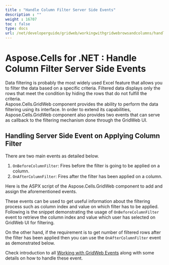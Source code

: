 ```yaml
---
title : "Handle Column Filter Server Side Events" 
description : "" 
weight : 16707 
toc : false
type: docs
url: /net/developerguide/gridweb/workingwithgridwebrowsandcolumns/handle+column+filter+server+side+events/
---
```


# Aspose.Cells for .NET : Handle Column Filter Server Side Events


Data filtering is probably the most widely used Excel feature that allows you to filter the data based on a specific criteria. Filtered data displays only the rows that meet the condition by hiding the rows that do not fulfill the criteria.  
Aspose.Cells.GridWeb component provides the ability to perform the data filtering using its interface. In order to extend its capabilities, Aspose.Cells.GridWeb component also provides two events that can serve as callback to the filtering mechanism done through the GridWeb UI.

## Handling Server Side Event on Applying Column Filter

There are two main events as detailed below.

1.  `OnBeforeColumnFilter`: Fires before the filter is going to be applied on a column.
2.  `OnAfterColumnFilter`: Fires after the filter has been applied on a column.

Here is the ASPX script of the Aspose.Cells.GridWeb component to add and assign the aforementioned events.

These events can be used to get useful information about the filtering process such as column index and value on which filter has to be applied. Following is the snippet demonstrating the usage of `OnBeforeColumnFilter` event to retrieve the column index and value which user has selected on GridWeb UI for filtering.

  
On the other hand, if the requirement is to get number of filtered rows after the filter has been applied then you can use the `OnAfterColumnFilter` event as demonstrated below.

Check introduction to all [Working with GridWeb Events](http://www.aspose.com/docs/display/cellsnet/Working+with+GridWeb+Events) along with some details on how to handle these event.

